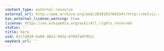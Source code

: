 ```yaml
---
content_type: external-resource
external_url: http://web.archive.org/web/20101017043347/http://molvis.sdsc.edu/visres/pdbs/titles.jsp
has_external_license_warning: true
license: https://en.wikipedia.org/wiki/All_rights_reserved
status: ''
title: here
uid: 01cfe028-6a60-40a3-893a-670dfadf951c
wayback_url: ''
---
```

